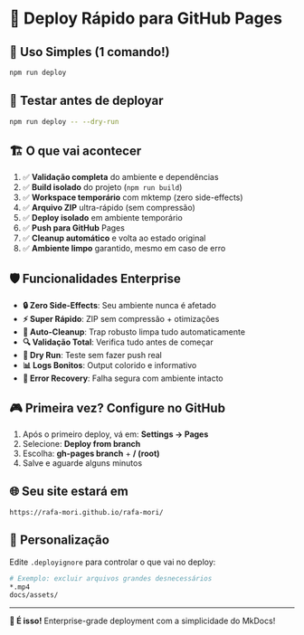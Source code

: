 # 🚀 Deploy Rápido para GitHub Pages

## 🎯 Uso Simples (1 comando!)

```bash
npm run deploy
```

## 🧪 Testar antes de deployar

```bash
npm run deploy -- --dry-run
```

## 🏗️ O que vai acontecer

1. ✅ **Validação completa** do ambiente e dependências
2. ✅ **Build isolado** do projeto (`npm run build`)
3. ✅ **Workspace temporário** com mktemp (zero side-effects)
4. ✅ **Arquivo ZIP** ultra-rápido (sem compressão)
5. ✅ **Deploy isolado** em ambiente temporário
6. ✅ **Push para GitHub** Pages
7. ✅ **Cleanup automático** e volta ao estado original
8. ✅ **Ambiente limpo** garantido, mesmo em caso de erro

## 🛡️ Funcionalidades Enterprise

- **🔒 Zero Side-Effects**: Seu ambiente nunca é afetado
- **⚡ Super Rápido**: ZIP sem compressão + otimizações
- **🧹 Auto-Cleanup**: Trap robusto limpa tudo automaticamente  
- **🔍 Validação Total**: Verifica tudo antes de começar
- **🏃 Dry Run**: Teste sem fazer push real
- **📊 Logs Bonitos**: Output colorido e informativo
- **🚨 Error Recovery**: Falha segura com ambiente intacto

## 🎮 Primeira vez? Configure no GitHub

1. Após o primeiro deploy, vá em: **Settings → Pages**
2. Selecione: **Deploy from branch**
3. Escolha: **gh-pages branch** + **/ (root)**
4. Salve e aguarde alguns minutos

## 🌐 Seu site estará em

`https://rafa-mori.github.io/rafa-mori/`

## 🔧 Personalização

Edite `.deployignore` para controlar o que vai no deploy:

```bash
# Exemplo: excluir arquivos grandes desnecessários
*.mp4
docs/assets/
```

---

**🎉 É isso!** Enterprise-grade deployment com a simplicidade do MkDocs!
